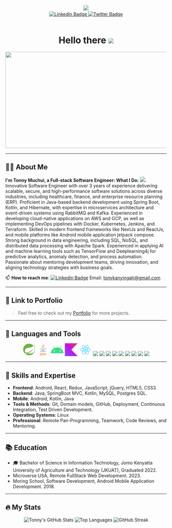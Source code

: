 <div align="center">
  <img src="https://media.giphy.com/media/M9gbBd9nbDrOTu1Mqx/giphy.gif" width="100"/>
  <div id="badges">
    <a href="https://www.linkedin.com/in/tonny-muchui-murungi-9b549a174/">
      <img src="https://img.shields.io/badge/Connect%20with%20me%20on%20LinkedIn-blue?style=for-the-badge&logo=linkedin&logoColor=white" alt="LinkedIn Badge"/>
    </a>
    <a href="https://twitter.com/Tonnymuchui6">
      <img src="https://img.shields.io/badge/Follow%20me%20on%20Twitter-blue?style=for-the-badge&logo=twitter&logoColor=white" alt="Twitter Badge"/>
    </a>
  </div>
  <img src="https://komarev.com/ghpvc/?username=tonnymuchui&style=flat-square&color=blue" alt=""/>
  <h1>
    Hello there
    <img src="https://media.giphy.com/media/hvRJCLFzcasrR4ia7z/giphy.gif" width="30px"/>
  </h1>
</div>
<div align="center">
  <img src="https://media.giphy.com/media/dWesBcTLavkZuG35MI/giphy.gif" width="600" height="300"/>
</div>

---

## 👨‍💻 About Me

**I'm Tonny Muchui, a Full-stack Software Engineer: What I Do:** <img src="https://media.giphy.com/media/WUlplcMpOCEmTGBtBW/giphy.gif" width="30">.
Innovative Software Engineer with over 3 years of experience delivering scalable, secure, and high-performance software solutions across diverse industries, including healthcare, finance, and enterprise resource planning (ERP). Proficient in Java-based backend development using Spring Boot, Kotlin, and Hibernate, with expertise in microservices architecture and event-driven systems using RabbitMQ and Kafka. Experienced in developing cloud-native applications on AWS and GCP, as well as implementing DevOps pipelines with Docker, Kubernetes, Jenkins, and Terraform. Skilled in modern frontend frameworks like NextJs and ReactJs, and mobile platforms like Android mobile application jetpack compose. Strong background in data engineering, including SQL, NoSQL, and distributed data processing with Apache Spark. Experienced in applying AI and machine learning tools such as TensorFlow and Deeplearning4j for predictive analytics, anomaly detection, and process automation. Passionate about mentoring development teams, driving innovation, and aligning technology strategies with business goals. 

📫 **How to reach me**: [![Linkedin Badge](https://img.shields.io/badge/-Tonny%20Muchui-blue?style=flat&logo=Linkedin&logoColor=white)](https://www.linkedin.com/in/tonny-muchui-murungi-9b549a174/) Email: [tonykanyingah@gmail.com](mailto:tonykanyingah@gmail.com)

---

## 🔗 Link to Portfolio

> Feel free to check out my [Portfolio](https://tonnymuchui.github.io/Portfolio/) for more projects.

---

## 🔧 Languages and Tools

<div align="center">
  <img height="40" src="https://raw.githubusercontent.com/github/explore/80688e429a7d4ef2fca1e82350fe8e3517d3494d/topics/spring-boot/spring-boot.png">
  <img height="40" src="https://raw.githubusercontent.com/github/explore/80688e429a7d4ef2fca1e82350fe8e3517d3494d/topics/java/java.png">
  <img height="40" src="https://raw.githubusercontent.com/github/explore/80688e429a7d4ef2fca1e82350fe8e3517d3494d/topics/android/android.png">
  <img height="40" src="https://raw.githubusercontent.com/github/explore/80688e429a7d4ef2fca1e82350fe8e3517d3494d/topics/kotlin/kotlin.png">
  <img height="40" src="https://raw.githubusercontent.com/github/explore/80688e429a7d4ef2fca1e82350fe8e3517d3494d/topics/react/react.png">
  <img height="40" src="https://cdn.iconscout.com/icon/free/png-512/redux-283024.png">
  <img height="40" src="https://www.vectorlogo.zone/logos/javascript/javascript-icon.svg">
  <img height="40" src="https://www.vectorlogo.zone/logos/jquery/jquery-icon.svg">
  <img height="40" src="https://www.vectorlogo.zone/logos/html5/html5-icon.svg">
  <img height="40" src="https://www.vectorlogo.zone/logos/css/css-icon.svg">
  <img height="40" src="https://www.vectorlogo.zone/logos/mysql/mysql-icon.svg">
  <img height="40" src="https://www.vectorlogo.zone/logos/postgresql/postgresql-icon.svg">
  <img height="40" src="https://www.vectorlogo.zone/logos/linux/linux-icon.svg">
  <img height="40" src="https://www.vectorlogo.zone/logos/git-scm/git-scm-icon.svg">
</div>

---

## 🚀 Skills and Expertise

- **Frontend**: Android, React, Redux, JavaScript, jQuery, HTML5, CSS3.
- **Backend**: Java, SpringBoot MVC, Kotlin, MySQL, Postgres SQL.
- **Mobile**: Android, Kotlin, Java
- **Tools & Methods**: Git, Domain models, GitHub, Deployment, Continuous Integration, Test Driven Development.
- **Operating Systems**: Linux
- **Professional**: Remote Pair-Programming, Teamwork, Code Reviews, and Mentoring.

---

## 📚 Education

- 🎓 Bachelor of Science in Information Technology, Jomo Kenyatta University of Agriculture and Technology (JKUAT), Graduated 2022.
- Microverse USA, Remote FullStack Web Development. 2023.
- Moring School, Software Development, Android Mobile Application Development. 2018.
---

## 🔥 My Stats

<div align="center">
  <img src="https://github-readme-stats.vercel.app/api?username=tonnymuchui&theme=dark&show_icons=true" alt="Tonny's GitHub Stats">
  <img src="https://github-readme-stats.vercel.app/api/top-langs/?username=tonnymuchui&theme=dark&layout=compact" alt="Top Languages">
  <img src="https://github-readme-streak-stats.herokuapp.com/?user=tonnymuchui&theme=dark" alt="GitHub Streak">
</div>
